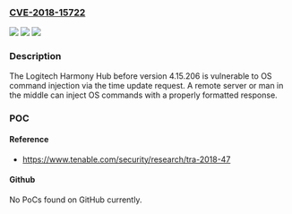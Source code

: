 ### [CVE-2018-15722](https://cve.mitre.org/cgi-bin/cvename.cgi?name=CVE-2018-15722)
![](https://img.shields.io/static/v1?label=Product&message=Logitech%20Harmony%20Hub&color=blue)
![](https://img.shields.io/static/v1?label=Version&message=n%2Fa&color=blue)
![](https://img.shields.io/static/v1?label=Vulnerability&message=CWE-78%20OS%20Command%20Injection&color=brighgreen)

### Description

The Logitech Harmony Hub before version 4.15.206 is vulnerable to OS command injection via the time update request. A remote server or man in the middle can inject OS commands with a properly formatted response.

### POC

#### Reference
- https://www.tenable.com/security/research/tra-2018-47

#### Github
No PoCs found on GitHub currently.

